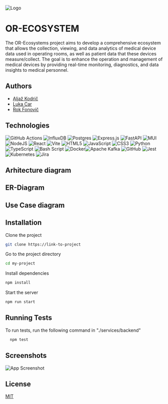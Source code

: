 ![Logo](https://dev-to-uploads.s3.amazonaws.com/uploads/articles/th5xamgrr6se0x5ro4g6.png)

# OR-ECOSYSTEM

The OR-Ecosystems project aims to develop a comprehensive ecosystem that allows the collection, viewing, and data analytics of medical device data used in operating rooms, as well as patient data that these devices measure/collect. The goal is to enhance the operation and management of medical devices by providing real-time monitoring, diagnostics, and data insights to medical personnel.

## Authors

- [Aljaž Kodrič](https://www.github.com/HlapecMihad)
- [Luka Car](https://github.com/carluka/)
- [Rok Fonovič](https://github.com/01developer1)

## Technologies

![GitHub Actions](https://img.shields.io/badge/github%20actions-%232671E5.svg?style=for-the-badge&logo=githubactions&logoColor=white) ![InfluxDB](https://img.shields.io/badge/InfluxDB-22ADF6?style=for-the-badge&logo=InfluxDB&logoColor=white) ![Postgres](https://img.shields.io/badge/postgres-%23316192.svg?style=for-the-badge&logo=postgresql&logoColor=white) ![Express.js](https://img.shields.io/badge/express.js-%23404d59.svg?style=for-the-badge&logo=express&logoColor=%2361DAFB) ![FastAPI](https://img.shields.io/badge/FastAPI-005571?style=for-the-badge&logo=fastapi) ![MUI](https://img.shields.io/badge/MUI-%230081CB.svg?style=for-the-badge&logo=mui&logoColor=white) ![NodeJS](https://img.shields.io/badge/node.js-6DA55F?style=for-the-badge&logo=node.js&logoColor=white) ![React](https://img.shields.io/badge/react-%2320232a.svg?style=for-the-badge&logo=react&logoColor=%2361DAFB) ![Vite](https://img.shields.io/badge/vite-%23646CFF.svg?style=for-the-badge&logo=vite&logoColor=white) ![HTML5](https://img.shields.io/badge/html5-%23E34F26.svg?style=for-the-badge&logo=html5&logoColor=white) ![JavaScript](https://img.shields.io/badge/javascript-%23323330.svg?style=for-the-badge&logo=javascript&logoColor=%23F7DF1E) ![CSS3](https://img.shields.io/badge/css3-%231572B6.svg?style=for-the-badge&logo=css3&logoColor=white) ![Python](https://img.shields.io/badge/python-3670A0?style=for-the-badge&logo=python&logoColor=ffdd54) ![TypeScript](https://img.shields.io/badge/typescript-%23007ACC.svg?style=for-the-badge&logo=typescript&logoColor=white) ![Bash Script](https://img.shields.io/badge/bash_script-%23121011.svg?style=for-the-badge&logo=gnu-bash&logoColor=white) ![Docker](https://img.shields.io/badge/docker-%230db7ed.svg?style=for-the-badge&logo=docker&logoColor=white)![Apache Kafka](https://img.shields.io/badge/Apache%20Kafka-000?style=for-the-badge&logo=apachekafka) ![GitHub](https://img.shields.io/badge/github-%23121011.svg?style=for-the-badge&logo=github&logoColor=white) ![Jest](https://img.shields.io/badge/-jest-%23C21325?style=for-the-badge&logo=jest&logoColor=white) ![Kubernetes](https://img.shields.io/badge/kubernetes-%23326ce5.svg?style=for-the-badge&logo=kubernetes&logoColor=white) ![Jira](https://img.shields.io/badge/jira-%230A0FFF.svg?style=for-the-badge&logo=jira&logoColor=white)

## Arhitecture diagram

## ER-Diagram

## Use Case diagram

## Installation

Clone the project

```bash
git clone https://link-to-project
```

Go to the project directory

```bash
cd my-project
```

Install dependencies

```bash
npm install
```

Start the server

```bash
npm run start
```

## Running Tests

To run tests, run the following command in "./services/backend"

```bash
  npm test
```

## Screenshots

![App Screenshot](https://via.placeholder.com/468x300?text=App+Screenshot+Here)

## License

[MIT](https://choosealicense.com/licenses/mit/)

